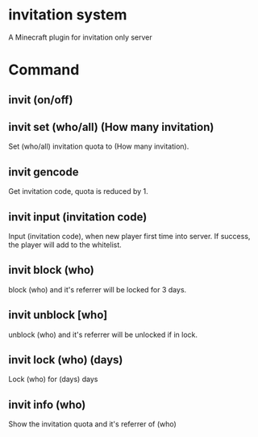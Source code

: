 # invitation system
A Minecraft plugin for invitation only server

# Command
## invit (on/off)
## invit set (who/all) (How many invitation)
Set (who/all) invitation quota to (How many invitation).
## invit gencode
Get invitation code, quota is reduced by 1.
## invit input (invitation code)
Input (invitation code), when new player first time into server.
If success, the player will add to the whitelist.
## invit block (who)
block (who) and it's referrer will be locked for 3 days.
## invit unblock [who]
unblock (who) and it's referrer will be unlocked if in lock.
## invit lock (who) (days)
Lock (who) for (days) days
## invit info (who)
Show the invitation quota and it's referrer of (who)
